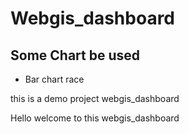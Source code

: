 # Webgis_dashboard
## Some Chart be used

* Bar chart race


this is a demo project webgis_dashboard

Hello welcome to this webgis_dashboard